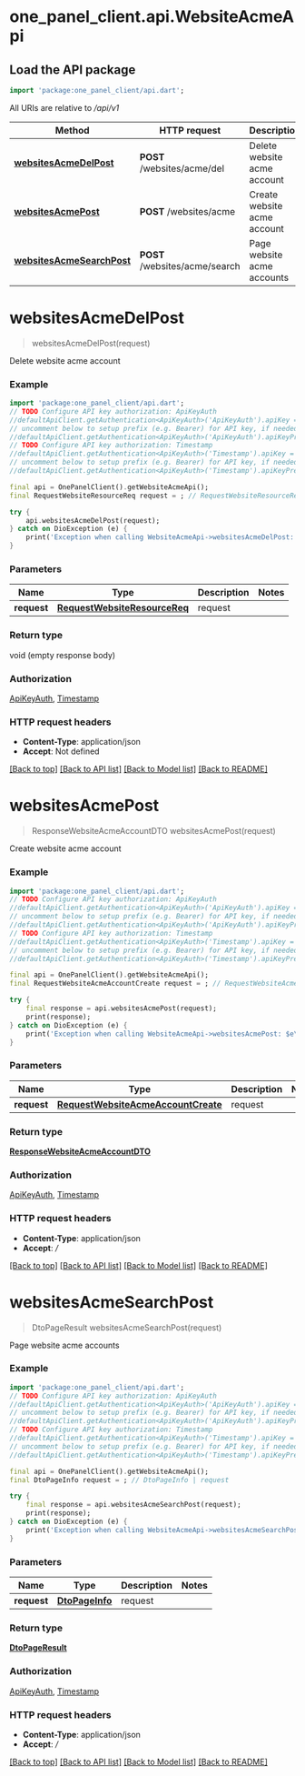 # one_panel_client.api.WebsiteAcmeApi

## Load the API package
```dart
import 'package:one_panel_client/api.dart';
```

All URIs are relative to */api/v1*

Method | HTTP request | Description
------------- | ------------- | -------------
[**websitesAcmeDelPost**](WebsiteAcmeApi.md#websitesacmedelpost) | **POST** /websites/acme/del | Delete website acme account
[**websitesAcmePost**](WebsiteAcmeApi.md#websitesacmepost) | **POST** /websites/acme | Create website acme account
[**websitesAcmeSearchPost**](WebsiteAcmeApi.md#websitesacmesearchpost) | **POST** /websites/acme/search | Page website acme accounts


# **websitesAcmeDelPost**
> websitesAcmeDelPost(request)

Delete website acme account

### Example
```dart
import 'package:one_panel_client/api.dart';
// TODO Configure API key authorization: ApiKeyAuth
//defaultApiClient.getAuthentication<ApiKeyAuth>('ApiKeyAuth').apiKey = 'YOUR_API_KEY';
// uncomment below to setup prefix (e.g. Bearer) for API key, if needed
//defaultApiClient.getAuthentication<ApiKeyAuth>('ApiKeyAuth').apiKeyPrefix = 'Bearer';
// TODO Configure API key authorization: Timestamp
//defaultApiClient.getAuthentication<ApiKeyAuth>('Timestamp').apiKey = 'YOUR_API_KEY';
// uncomment below to setup prefix (e.g. Bearer) for API key, if needed
//defaultApiClient.getAuthentication<ApiKeyAuth>('Timestamp').apiKeyPrefix = 'Bearer';

final api = OnePanelClient().getWebsiteAcmeApi();
final RequestWebsiteResourceReq request = ; // RequestWebsiteResourceReq | request

try {
    api.websitesAcmeDelPost(request);
} catch on DioException (e) {
    print('Exception when calling WebsiteAcmeApi->websitesAcmeDelPost: $e\n');
}
```

### Parameters

Name | Type | Description  | Notes
------------- | ------------- | ------------- | -------------
 **request** | [**RequestWebsiteResourceReq**](RequestWebsiteResourceReq.md)| request | 

### Return type

void (empty response body)

### Authorization

[ApiKeyAuth](../README.md#ApiKeyAuth), [Timestamp](../README.md#Timestamp)

### HTTP request headers

 - **Content-Type**: application/json
 - **Accept**: Not defined

[[Back to top]](#) [[Back to API list]](../README.md#documentation-for-api-endpoints) [[Back to Model list]](../README.md#documentation-for-models) [[Back to README]](../README.md)

# **websitesAcmePost**
> ResponseWebsiteAcmeAccountDTO websitesAcmePost(request)

Create website acme account

### Example
```dart
import 'package:one_panel_client/api.dart';
// TODO Configure API key authorization: ApiKeyAuth
//defaultApiClient.getAuthentication<ApiKeyAuth>('ApiKeyAuth').apiKey = 'YOUR_API_KEY';
// uncomment below to setup prefix (e.g. Bearer) for API key, if needed
//defaultApiClient.getAuthentication<ApiKeyAuth>('ApiKeyAuth').apiKeyPrefix = 'Bearer';
// TODO Configure API key authorization: Timestamp
//defaultApiClient.getAuthentication<ApiKeyAuth>('Timestamp').apiKey = 'YOUR_API_KEY';
// uncomment below to setup prefix (e.g. Bearer) for API key, if needed
//defaultApiClient.getAuthentication<ApiKeyAuth>('Timestamp').apiKeyPrefix = 'Bearer';

final api = OnePanelClient().getWebsiteAcmeApi();
final RequestWebsiteAcmeAccountCreate request = ; // RequestWebsiteAcmeAccountCreate | request

try {
    final response = api.websitesAcmePost(request);
    print(response);
} catch on DioException (e) {
    print('Exception when calling WebsiteAcmeApi->websitesAcmePost: $e\n');
}
```

### Parameters

Name | Type | Description  | Notes
------------- | ------------- | ------------- | -------------
 **request** | [**RequestWebsiteAcmeAccountCreate**](RequestWebsiteAcmeAccountCreate.md)| request | 

### Return type

[**ResponseWebsiteAcmeAccountDTO**](ResponseWebsiteAcmeAccountDTO.md)

### Authorization

[ApiKeyAuth](../README.md#ApiKeyAuth), [Timestamp](../README.md#Timestamp)

### HTTP request headers

 - **Content-Type**: application/json
 - **Accept**: */*

[[Back to top]](#) [[Back to API list]](../README.md#documentation-for-api-endpoints) [[Back to Model list]](../README.md#documentation-for-models) [[Back to README]](../README.md)

# **websitesAcmeSearchPost**
> DtoPageResult websitesAcmeSearchPost(request)

Page website acme accounts

### Example
```dart
import 'package:one_panel_client/api.dart';
// TODO Configure API key authorization: ApiKeyAuth
//defaultApiClient.getAuthentication<ApiKeyAuth>('ApiKeyAuth').apiKey = 'YOUR_API_KEY';
// uncomment below to setup prefix (e.g. Bearer) for API key, if needed
//defaultApiClient.getAuthentication<ApiKeyAuth>('ApiKeyAuth').apiKeyPrefix = 'Bearer';
// TODO Configure API key authorization: Timestamp
//defaultApiClient.getAuthentication<ApiKeyAuth>('Timestamp').apiKey = 'YOUR_API_KEY';
// uncomment below to setup prefix (e.g. Bearer) for API key, if needed
//defaultApiClient.getAuthentication<ApiKeyAuth>('Timestamp').apiKeyPrefix = 'Bearer';

final api = OnePanelClient().getWebsiteAcmeApi();
final DtoPageInfo request = ; // DtoPageInfo | request

try {
    final response = api.websitesAcmeSearchPost(request);
    print(response);
} catch on DioException (e) {
    print('Exception when calling WebsiteAcmeApi->websitesAcmeSearchPost: $e\n');
}
```

### Parameters

Name | Type | Description  | Notes
------------- | ------------- | ------------- | -------------
 **request** | [**DtoPageInfo**](DtoPageInfo.md)| request | 

### Return type

[**DtoPageResult**](DtoPageResult.md)

### Authorization

[ApiKeyAuth](../README.md#ApiKeyAuth), [Timestamp](../README.md#Timestamp)

### HTTP request headers

 - **Content-Type**: application/json
 - **Accept**: */*

[[Back to top]](#) [[Back to API list]](../README.md#documentation-for-api-endpoints) [[Back to Model list]](../README.md#documentation-for-models) [[Back to README]](../README.md)


